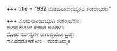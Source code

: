 +++
title = "932 ಮೋಹನಾನಂದಭೈರವಿ ಶಂಕರಾಭರಣ"

+++
ಮೋಹನಾನಂದಭೈರವಿ ಶಂಕರಾಭರಣ।  
ಶಾಹನ ಕುರಂಜಿ ಕೇದಾರ ಕಾಪಿಗಳ॥  
ಮೋಹ ಸರ್ವಸ್ವಗಳ ರಾಗಾಬ್ಧಿಯೋ ಬ್ರಹ್ಮ।  
ಗಾಹಿಸದರೊಳಗೆ ನೀಂ - ಮಂಕುತಿಮ್ಮ॥  
